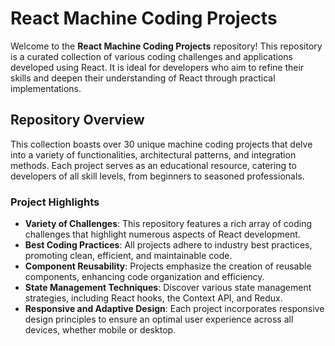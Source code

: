 # React Machine Coding Projects

Welcome to the **React Machine Coding Projects** repository! This repository is a curated collection of various coding challenges and applications developed using React. It is ideal for developers who aim to refine their skills and deepen their understanding of React through practical implementations.

## Repository Overview

This collection boasts over 30 unique machine coding projects that delve into a variety of functionalities, architectural patterns, and integration methods. Each project serves as an educational resource, catering to developers of all skill levels, from beginners to seasoned professionals.

### Project Highlights

- **Variety of Challenges**: This repository features a rich array of coding challenges that highlight numerous aspects of React development.
- **Best Coding Practices**: All projects adhere to industry best practices, promoting clean, efficient, and maintainable code.
- **Component Reusability**: Projects emphasize the creation of reusable components, enhancing code organization and efficiency.
- **State Management Techniques**: Discover various state management strategies, including React hooks, the Context API, and Redux.
- **Responsive and Adaptive Design**: Each project incorporates responsive design principles to ensure an optimal user experience across all devices, whether mobile or desktop.
